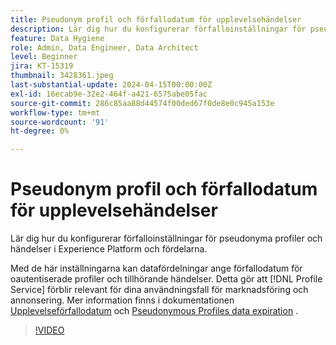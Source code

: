```yaml
---
title: Pseudonym profil och förfallodatum för upplevelsehändelser
description: Lär dig hur du konfigurerar förfalloinställningar för pseudonyma profiler och händelser i Experience Platform och fördelarna.
feature: Data Hygiene
role: Admin, Data Engineer, Data Architect
level: Beginner
jira: KT-15319
thumbnail: 3428361.jpeg
last-substantial-update: 2024-04-15T00:00:00Z
exl-id: 16ecab9e-32e2-464f-a421-6575abe05fac
source-git-commit: 286c85aa88d44574f00ded67f0de8e0c945a153e
workflow-type: tm+mt
source-wordcount: '91'
ht-degree: 0%

---
```


# Pseudonym profil och förfallodatum för upplevelsehändelser

Lär dig hur du konfigurerar förfalloinställningar för pseudonyma profiler och händelser i Experience Platform och fördelarna.

Med de här inställningarna kan datafördelningar ange förfallodatum för oautentiserade profiler och tillhörande händelser. Detta gör att [!DNL Profile Service] förblir relevant för dina användningsfall för marknadsföring och annonsering. Mer information finns i dokumentationen [Upplevelseförfallodatum](https://experienceleague.adobe.com/sv/docs/experience-platform/profile/event-expirations) och [Pseudonymous Profiles data expiration](https://experienceleague.adobe.com/sv/docs/experience-platform/profile/event-expirations) .


>[!VIDEO](https://video.tv.adobe.com/v/3449857?learn=on&enablevpops&captions=swe)
